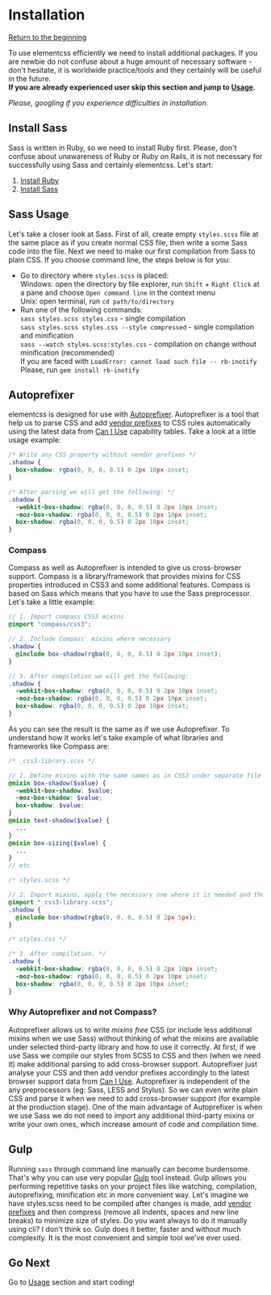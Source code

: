 # Installation

[Return to the beginning](https://github.com/timfayz/elementcss/blob/master/docs/1-preface.md)<br/>

To use elementcss efficiently we need to install additional packages. If you are newbie do not confuse about a huge amount of necessary software - don't hesitate, it is worldwide practice/tools and they certainly will be useful in the future.<br/>
**If you are already experienced user skip this section and jump to [Usage](https://github.com/timfayz/elementcss/blob/master/docs/3_usage.md).**

*Please, googling if you experience difficulties in installation.*

## Install Sass
Sass is written in Ruby, so we need to install Ruby first. Please, don't confuse about unawareness of Ruby or Ruby on Rails, it is not necessary for successfully using Sass and certainly elementcss. Let's start:

1. [Install Ruby](https://www.ruby-lang.org/en/installation/)
2. [Install Sass](http://sass-lang.com/install)

## Sass Usage
Let's take a closer look at Sass. First of all, create empty ``styles.scss`` file at the same place as if you create normal CSS file, then write a some Sass code into the file. Next we need to make our first compilation from Sass to plain CSS. If you choose command line, the steps below is for you:

* Go to directory where ``styles.scss`` is placed:<br/>
  Windows: open the directory by file explorer, run ``Shift`` + ``Right Click`` at a pane and choose ``Open command line`` in the context menu<br/>
  Unix: open terminal, run ``cd path/to/directory``
* Run one of the following commands:<br/>
  ``sass styles.scss styles.css`` - single compilation<br/>
  ``sass styles.scss styles.css --style compressed`` - single compilation and minification<br/>
  ``sass --watch styles.scss:styles.css`` - compilation on change without minification (recommended)<br/>
  If you are faced with ``LoadError: cannot load such file -- rb-inotify``<br/>
  Please, run ``gem install rb-inotify``

## Autoprefixer
elementcss is designed for use with [Autoprefixer](https://github.com/ai/autoprefixer). Autoprefixer is a tool that help us to parse CSS and add [vendor prefixes](http://webdesign.about.com/od/css/a/css-vendor-prefixes.htm) to CSS rules automatically using the latest data from [Can I Use](http://caniuse.com/) capability tables. Take a look at a little usage example:

```CSS
/* Write any CSS property without vendor prefixes */
.shadow {
  box-shadow: rgba(0, 0, 0, 0.5) 0 2px 10px inset;
}

/* After parsing we will get the following: */
.shadow {
  -webkit-box-shadow: rgba(0, 0, 0, 0.5) 0 2px 10px inset;
  -moz-box-shadow: rgba(0, 0, 0, 0.5) 0 2px 10px inset;
  box-shadow: rgba(0, 0, 0, 0.5) 0 2px 10px inset;
}
```

### Compass
Compass as well as Autoprefixer is intended to give us cross-browser support. Compass is a library/framework that provides mixins for CSS properties introduced in CSS3 and some additional features. Compass is based on Sass which means that you have to use the Sass preprocessor. Let's take a little example:

```SCSS
// 1. Import compass CSS3 mixins
@import "compass/css3";

// 2. Include Compass' mixins where necessary
.shadow {
  @include box-shadow(rgba(0, 0, 0, 0.5) 0 2px 10px inset);
}

// 3. After compilation we will get the following:
.shadow {
  -webkit-box-shadow: rgba(0, 0, 0, 0.5) 0 2px 10px inset;
  -moz-box-shadow: rgba(0, 0, 0, 0.5) 0 2px 10px inset;
  box-shadow: rgba(0, 0, 0, 0.5) 0 2px 10px inset;
}
```
As you can see the result is the same as if we use Autoprefixer. To understand how it works let's take example of what libraries and frameworks like Compass are:

```scss
/* _css3-library.scss */

// 1. Define mixins with the same names as in CSS3 under separate file
@mixin box-shadow($value) {
  -webkit-box-shadow: $value;
  -moz-box-shadow: $value;
  box-shadow: $value;
}
@mixin text-shadow($value) {
  ...
}
@mixin box-sizing($value) {
  ...
}
// etc
```

```scss
/* styles.scss */

// 2. Import mixins, apply the necessary one where it is needed and then make compilation
@import "_css3-library.scss";
.shadow {
  @include box-shadow(rgba(0, 0, 0, 0.5) 0 2px 5px);
}
```

```css
/* styles.css */

/* 3. After compilation. */
.shadow {
  -webkit-box-shadow: rgba(0, 0, 0, 0.5) 0 2px 10px inset;
  -moz-box-shadow: rgba(0, 0, 0, 0.5) 0 2px 10px inset;
  box-shadow: rgba(0, 0, 0, 0.5) 0 2px 10px inset;
}
```

### Why Autoprefixer and not Compass?
Autoprefixer allows us to write *mixins free* CSS (or include less additional mixins when we use Sass) without thinking of what the mixins are available under selected third-party library and how to use it correctly. At first, if we use Sass we compile our styles from SCSS to CSS and then (when we need it) make additional parsing to add cross-browser support. Autoprefixer just analyse your CSS and then add vendor prefixes accordingly to the latest browser support data from [Can I Use](http://caniuse.com/). Autoprefixer is independent of the any preprocessors (eg: Sass, LESS and Stylus). So we can even write plain CSS and parse it when we need to add cross-browser support (for example at the production stage). One of the main advantage of Autoprefixer is when we use Sass we do not need to import any additional third-party mixins or write your own ones, which increase amount of code and compilation time.


## Gulp
Running `sass`  through command line manually can become burdensome. That's why you can use very popular [Gulp](http://gulpjs.com/) tool instead. Gulp allows you performing repetitive tasks on your project files like watching, compilation, autoprefixing, minification etc in more convenient way. Let's imagine we have styles.scss need to be compiled after changes is made, add [vendor prefixes](http://webdesign.about.com/od/css/a/css-vendor-prefixes.htm) and then compress (remove all indents, spaces and new line breaks) to minimize size of styles. Do you want always to do it manually using cli? I don't think so. Gulp does it better, faster and without much complexity. It is the most convenient and simple tool we've ever used.

## Go Next
Go to [Usage](https://github.com/timfayz/elementcss/blob/master/docs/3-usage.md) section and start coding!
